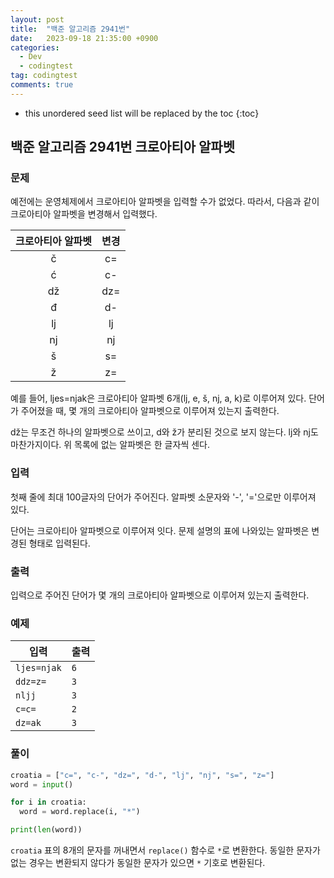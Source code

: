 ```yaml
---
layout: post
title:  "백준 알고리즘 2941번"
date:   2023-09-18 21:35:00 +0900
categories:
  - Dev
  - codingtest
tag: codingtest
comments: true
---
```


* this unordered seed list will be replaced by the toc
{:toc}

## 백준 알고리즘 2941번 크로아티아 알파벳

### 문제

예전에는 운영체제에서 크로아티아 알파벳을 입력할 수가 없었다. 따라서, 다음과 같이 크로아티아 알파벳을 변경해서 입력했다.

| 크로아티아 알파벳 |	변경 |
| :---: | :---: |
| č	| c= |
| ć	| c- |
| dž| dz= |
| đ	| d- |
| lj| lj |
| nj| nj |
| š	| s= |
| ž	| z= |

예를 들어, ljes=njak은 크로아티아 알파벳 6개(lj, e, š, nj, a, k)로 이루어져 있다. 단어가 주어졌을 때, 몇 개의 크로아티아 알파벳으로 이루어져 있는지 출력한다.

dž는 무조건 하나의 알파벳으로 쓰이고, d와 ž가 분리된 것으로 보지 않는다. lj와 nj도 마찬가지이다. 위 목록에 없는 알파벳은 한 글자씩 센다.

### 입력

첫째 줄에 최대 100글자의 단어가 주어진다. 알파벳 소문자와 '-', '='으로만 이루어져 있다.

단어는 크로아티아 알파벳으로 이루어져 잇다. 문제 설명의 표에 나와있는 알파벳은 변경된 형태로 입력된다.

### 출력

입력으로 주어진 단어가 몇 개의 크로아티아 알파벳으로 이루어져 있는지 출력한다.

### 예제

| 입력 | 출력 |
| --- | --- |
| `ljes=njak` | `6` |
| `ddz=z=` | `3` |
| `nljj` | `3` |
| `c=c=` | `2` |
| `dz=ak` | `3` |

### 풀이

```py
croatia = ["c=", "c-", "dz=", "d-", "lj", "nj", "s=", "z="]
word = input()

for i in croatia:
  word = word.replace(i, "*")

print(len(word))
```

`croatia` 표의 8개의 문자를 꺼내면서 `replace()` 함수로 `*`로 변환한다. 동일한 문자가 없는 경우는 변환되지 않다가 동일한 문자가 있으면 `*` 기호로 변환된다. 
